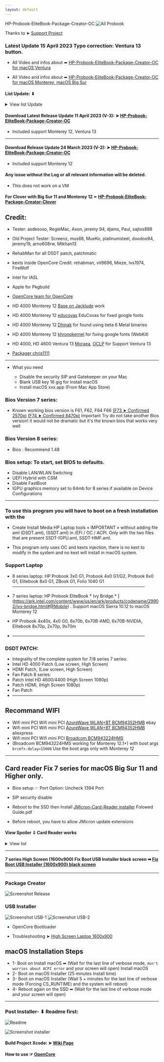 ```yaml
---
layout: default
---
```


HP-Probook-EliteBook-Package-Creator-OC
![All Probook](https://user-images.githubusercontent.com/6248794/229388462-f78ea718-dbd2-44cf-bf5f-f8cb2bc8fae4.png)

Thanks to ➤ [Support Project](https://github.com/chris1111/HP-Probook-EliteBook-Package-Creator-OC/blob/master/Support-HP-Probook-EliteBook-Package-Creator-OC-Project.md)

### Latest Update 15 April 2023 Typo correction: Ventura 13 button.

- All Video and infos about ➦ [HP-Probook-EliteBook-Package-Creator-OC for macOS Ventura](https://github.com/chris1111/HP-Probook-EliteBook-Package-Creator-OC/blob/master/macOS%20Ventura%20Support.md) 
 
- All Video and infos about ➦ [HP-Probook-EliteBook-Package-Creator-OC for macOS Monterey, macOS Big Sur](https://github.com/chris1111/HP-Probook-EliteBook-Package-Creator-OC/blob/master/Utilisation%20Video.md)


#### List Update: ⬇︎
<details> 
  <summary>View list Update</summary>

Update 14 April 2023 Change the way Login Item DropEFI, add quit button.
----------------------------------------------------------------------------
Update 14 April 2023 Fix Bluetooth AzureWave WLAN+BT BCM94352HMB (Monterey, Ventura).
 ----------------------------------------------------------------------------
Update 11 April 2023 Use OCLP 0.6.3.
----------------------------------------------------------------------------
Update 09 April 2023 Add VolumePackage for Create Install Media.
----------------------------------------------------------------------------
Update 07 April 2023 Add Beta Access Software Utility.app.
----------------------------------------------------------------------------
Update 06 April 2023 Add ChooseDiskUSB for Create Install Media
----------------------------------------------------------------------------
Update 31 March 2023 Add support Ventura 13 for 7 series and 8 series laptop, New Drop EFI for mounting and unmount EFI partition, Multiple video for Ventura utilisation.
----------------------------------------------------------------------------
Update 24 March 2023 Fix card reader mounting after wakeup 8 series laptop.
----------------------------------------------------------------------------
Update 21 March 2023 Update all kexts.
----------------------------------------------------------------------------
Update 01 Jully 2022 OpenCore Configurator V-2.61.1.0
----------------------------------------------------------------------------
Update 30 June 2022 fix DSDT compillation for all 8 series
----------------------------------------------------------------------------
Update 16 June 2022 OpenCore 0.8.2
----------------------------------------------------------------------------
Update 06 June 2022 Disable AMD GPU for all 8 series
----------------------------------------------------------------------------
Update 05 June 2022 Adjust DeviceProperties 6x0G1, ZBookG1
----------------------------------------------------------------------------
Update 04 June 2022 Use SSDT-PLUG
----------------------------------------------------------------------------
Update 03 June 2022 Fix kexts 3x0G1
----------------------------------------------------------------------------
Update 03 June 2022 New way VoodooPS2Controller 8 series
----------------------------------------------------------------------------
Update 02 June 2022 Add iasl61 MyPatcher for 8 series laptop
----------------------------------------------------------------------------
Update 19 May 2022 Fix 7 series, add support 8 series HP Laptop
----------------------------------------------------------------------------
Update 12 April 2022 Rollback VoodooPS2Controller
----------------------------------------------------------------------------
Update 10 April 2022 update OC 0.8.0-2022-04-08, Update many future
----------------------------------------------------------------------------
Update 08 April 2022 Use AirportBrcmFixup-2.1.3, remove  AirportBrcmFixup boot args and applbkl=1 boot args
----------------------------------------------------------------------------
Update 05 April 2022 Default theme Flavours-AppleDisk
----------------------------------------------------------------------------
Update 04 April 2022 Fix macOS Monterey 12.2 or later
----------------------------------------------------------------------------
Update 03 April 2022 Fix somes Wifi card, remove SMCSuperIO.kext
----------------------------------------------------------------------------  
Update 13 Mar 2022 SMCSuperIO after VirtualSMC
----------------------------------------------------------------------------    
Update 12 Mar 2022 Fix Sleep/wake 6x70b, enable HD 4000 Usb install Media on Big Sur and bellow.
----------------------------------------------------------------------------  
Update 12 Mar 2022 Revert back 
---------------------------------------------------------------------------- 
Update 12 Mar 2022 Disable RTC ➤ Quirks OpenCore
---------------------------------------------------------------------------- 
Update 09 Mar 2022 Remove unnecessary boot args, change SMBIOS
---------------------------------------------------------------------------- 
Update 08 Mar 2022 OC 0.8.0
----------------------------------------------------------------------------
Update 18 Fev 2022  Fix issue boot loop after post Install
----------------------------------------------------------------------------
Update 04 Fev 2022 Enable OpenCore APFS, Update default theme Flavours-B, Remove .VolumeIcon.icns on macOS Installer USB to use default theme Icon.
----------------------------------------------------------------------------
Update 21 Jan 2022  Fix Distribution.xml Background light and dark appearance.
----------------------------------------------------------------------------
Update 21 Jan 2022  Change Distribution.xml No Background light appearance.
----------------------------------------------------------------------------
Update 21 Jan 2022  ☞ OpenCore 0.7.8 ☞ OC Configurator V-2-56.0.0
----------------------------------------------------------------------------
Update 19 Dec 2021  ☞ OpenCore 0.7.7 ☞ OC Configurator V-2-54.1.0
----------------------------------------------------------------------------
Update 03 Dec 2021 Add Image View for the Applications
----------------------------------------------------------------------------
Update 31 Oct 2021 OpenSource patchHD0000 script
----------------------------------------------------------------------------
Update 05 Oct 2021 OpenCore 0.7.5 / Update OpenCore Configurator
----------------------------------------------------------------------------
Update 27 Sept 2021 OpenCore 0.7.4
----------------------------------------------------------------------------
Update 23 Sept 2021 fix Displayport High Screen 1600x900 Intel HD 4000 
----------------------------------------------------------------------------
Update 21 Sept 2021 fix Displayport High Screen 1600x900 Intel HD 4000 
----------------------------------------------------------------------------
Update 09 Sept revert MacBook Pro 13.1
----------------------------------------------------------------------------
Update 08 Sept 2021 Use MacBook Pro 14.3
----------------------------------------------------------------------------
Update 01 Sept 2021 Xcode Build project
----------------------------------------------------------------------------
Update 27 August 2021 enable SSDT-IGPU.aml for USB Installer
----------------------------------------------------------------------------
Update: 28 July 2021 OC 0.7.2, fix pasword enable, fix nvram reset
----------------------------------------------------------------------------
Update: 27 July 2021 add fonction SIP Check for patch HD 4000
----------------------------------------------------------------------------
Update: 27 July 2021 update kext HD 4000, add choice menue for Bluethooth
----------------------------------------------------------------------------
Update: 27 July 2021 fix initialisition choice HFSPlus and VBOX
----------------------------------------------------------------------------
Update: 25 July 2021 fix create Install Media HP Laptop OC.app on Monterey 12
----------------------------------------------------------------------------
Update 25 July 2021 Add description Monterey 12, more clean mount EFI
----------------------------------------------------------------------------
Update: 25 July 2021 Fix Bluethooth , Fix Install OpenCore USB installer
----------------------------------------------------------------------------
Update: 23 July 2021 add Support Bluethooth /Catalina/BigSur/Monterey
----------------------------------------------------------------------------
Update: 22 July 2021 add Support macOS Monterey 12 Intel HD 4000
----------------------------------------------------------------------------

</details>

#### Download Latest Release Update 11 April 2023 (V-3): ➤ [HP-Probook-EliteBook-Package-Creator-OC ](https://github.com/chris1111/HP-Probook-EliteBook-Package-Creator-OC/releases/tag/V-3)
- Included support Monterey 12, Ventura 13

----------------------------------------------------------------------------

#### Download Release Update 24 March 2023 (V-2): ➤ [HP-Probook-EliteBook-Package-Creator-OC ](https://github.com/chris1111/HP-Probook-EliteBook-Package-Creator-OC/releases/tag/V-2)
- Included support Monterey 12


#### Any issue without the Log or all relevant information will be deleted. 
- This does not work on a VM

#### For Clover with Big Sur 11 and Monterey 12 ➣ [HP-Probook-EliteBook-Package-Creator-Clover](https://github.com/chris1111/HP-ProbookEliteBook-Package-Creator-Clover)

## Credit: 
- Tester: asdesoso, RegieMac, Axon, jeremy 94, djams, Paul, sajtos888
- Old Project Tester: Screenz, mus68, MueKo, 
platinumsteel, doodoo94, jeremy19, arno608rw, Mtkhan13
- RehabMan for all DSDT patch, patchmatic
- kexts inside OpenCore Credit: rehabman, vit9696, Mieze, lvs1974, FireWolf
- Intel for IASL
- Apple for Pkgbuild
- [OpenCore team for OpenCore](https://github.com/acidanthera/OpenCorePkg)
- HD 4000 Monterey 12 [Base on Jacklude](https://github.com/jacklukem) work
- HD 4000 Monterey 12 [educovas](https://github.com/educovas) EduCovas for fixed google fonts
- HD 4000 Monterey 12 [Dhinak](https://github.com/DhinakG) for found using beta 6 Metal binaries
- HD 4000 Monterey 12 [khronokernel](https://github.com/khronokernel) for fixing google fonts (WebKit)
- HD 4000, HD 4600 Ventura 13 [Moraea](https://github.com/moraea/non-metal-frameworks), [OCLP](https://github.com/dortania/OpenCore-Legacy-Patcher/) for Support Ventura 13 

- [Packager chris1111](https://github.com/chris1111)

----------------------------------------------------------------------------
* What you need

   - Disable the security SIP and Gatekeeper on your Mac
   - Blank USB key 16 gig for Install macOS
   - Install macOS xxx.app (From Mac App Store)
   
### Bios Version 7 series:
- Known working bios version is F61, F62, F64 F66 [(F73 ➤ Confirmed 2570p)](https://www.insanelymac.com/forum/topic/344428-pre-release-macos-big-sur/?page=91&tab=comments#comment-2734611) [(F74 ➤ Confirmed 8470p)](https://github.com/chris1111/HP-Probook-EliteBook-Package-Creator-OC/commit/e6eb41e137c220f3f08b4a8776a8f2516a59e133)
Important Try do not take another Bios version! it would not be dramatic but it's the known bios that works very well

### Bios Version 8 series:
- Bios : Recommend  1.48

### Bios setup: To start, set BIOS to defaults.
- Disable LAN/WLAN Switching
- UEFI Hybrid with CSM
- Disable FastBoot
- IGPU graphics memory set to 64mb for 8 series if available on Device Configurations
----------------------------------------------------------------------------



### To use this program you will have to boot on a fresh installation with the 
- Create Install Media HP Laptop tools « IMPORTANT » without adding file aml (DSDT.aml), (SSDT.aml) in  /EFI / OC / ACPI. Only with the two files that are present SSDT-IGPU.aml, SSDT-HMF.aml.

- This program only uses OC and kexts injection, there is no kext to modify in the system and no kext will install in macOS system.
### Support Laptop

- 8 series laptop: 
HP Probook 3x0 G1, Probook 4x0 G1/G2, Probook 6x0 G1, Elitebook 8x0 G1, ZBook G1, Folio 1040 G1
———————————————————————————————

- 7 series laptop: HP Probook EliteBook * Ivy Bridge * ](https://ark.intel.com/content/www/us/en/ark/products/codename/29902/ivy-bridge.html#@Mobile) . Support macOS Sierra 10.12 to macOS Monterey 12
- HP Probook 4x40s, 4x0 G0, 6x70b, 6x70B-AMD, 6x70B-NVIDIA,  Elitebook 8x70p, 2x70p, 9x70m

- ———————————————————————————————
### DSDT PATCH:
- Integrality of the complete system for 7/8 series
7 series:
- Intel HD 4000 Patch (Low screen, High Screen)
- HDMI Patch, (Low screen, High Screen)
- Fan Patch
8 series:
- Patch Intel HD 4600/4400 (High Screen 1080p)
- Patch HDMI, (High Screen 1080p)
- Fan Patch
- ———————————————————————————————

## Recommand WIFI
- Wifi mini PCI Wifi mini PCI [AzureWave WLAN+BT BCM94352HMB](https://www.ebay.fr/itm/Azurewave-AW-CE123H-Broadcom-BCM94352-802-11ac-WiFi-card-Bluetooth-4-0-for-MAC-/272248789669) ebay
- Wifi mini PCI Wifi mini PCI [AzureWave WLAN+BT BCM94352HMB](https://www.aliexpress.com/item/4000385703330.html) aliexpress
- Wifi mini PCI Wifi mini PCI [Broadcom BCM943224HMS](https://www.ebay.com/itm/253022938877?hash=item3ae957a6fd:g:8JYAAMXQVT9TFoF4) 
- (Broadcom BCM943224HMS working for Monterey 12.1+) with boot args `brcmfx-delay=15000` Use the boot args only with Monterey 12

----------------------------------------------------------------------------

## Card reader Fix 7 series for macOS Big Sur 11 and Higher only.
- Bios setup ☞ Port Option: Uncheck 1394 Port
- SIP security disable

- Reboot to the SSD then Install [JMicron-Card-Reader installer](https://github.com/chris1111/JMicron-Card-Reader) Folowed Guide.pdf
- Before reboot, you have to allow JMicron update extensions
#### View Spoiler ⇩ Card Reader works
<details> 
<summary>View list  </summary>
   
![Screen Shot ](https://user-images.githubusercontent.com/6248794/87852436-f4426980-c8cf-11ea-913f-72c6093eb32a.png)	

</details>

----------------------------------------------------------------------------


#### 7 series High Screen (1600x900) Fix Boot USB Installer black screen ➡︎ [Fix Boot USB Installer (1600x900) black screen](https://github.com/chris1111/HP-Probook-EliteBook-Package-Creator-OC/issues/2#issuecomment-679373248)

----------------------------------------------------------------------------



### Package Creator
![Screenshot Release](https://user-images.githubusercontent.com/6248794/229392813-daebd632-d46a-44b8-9ffe-17fce194e8d7.png)

### USB Installer
![Screenshot USB-1](https://user-images.githubusercontent.com/6248794/229392821-1432794d-ad57-41e2-a443-cd44e0d05ff4.png)
![Screenshot USB-2](https://user-images.githubusercontent.com/6248794/229392822-3ed48744-61ff-4f78-8c40-2797313d2e03.png)
- OpenCore Bootloader

- Troubleshooting ➤ [High Screen Laptop 1600x900](https://github.com/chris1111/HP-Probook-EliteBook-Package-Creator-OC/issues/2#issuecomment-679373248)

## macOS Installation Steps
- 1- Boot on Install macOS ➦ (Wait for the last line of verbose mode, `don't worries about ACPI error` and your screen will open) Install macOS
- 2- Boot on macOS Installer (25 minutes Install time)
- 3- Boot on macOS Installer (Wait 5 + minutes for the last line of verbose mode (Forcing CS_RUNTIME)  and the system will reboot)
- 4- Reboot again on the SSD ➦ (Wait for the last line of verbose mode and your screen will open)
----------------------------------------------------------------------------


### Post Installer- ⬇︎ Readme first:
![Readme](https://user-images.githubusercontent.com/6248794/230777388-9e48d92f-cdc5-4f36-bc76-4c8fba9f12c8.png)

![Screenshot installer](https://user-images.githubusercontent.com/6248794/229392816-1e2f223d-9cac-406c-a15c-4030f66ea121.png)



#### Build Project Xcode: ➤ [Wiki Page](https://github.com/chris1111/HP-Probook-EliteBook-Package-Creator-OC/wiki/Build-Project )


#### How to use ☞ [OpenCore](https://dortania.github.io/OpenCore-Install-Guide/)
